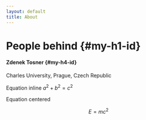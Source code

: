 ```yaml
---
layout: default
title: About
---
```

# People behind   {#my-h1-id}

#### Zdenek Tosner  {#my-h4-id}

Charles University, Prague, Czech Republic

Equation inline $a^2+b^2=c^2$

Equation centered

$$ E=m c^2$$
